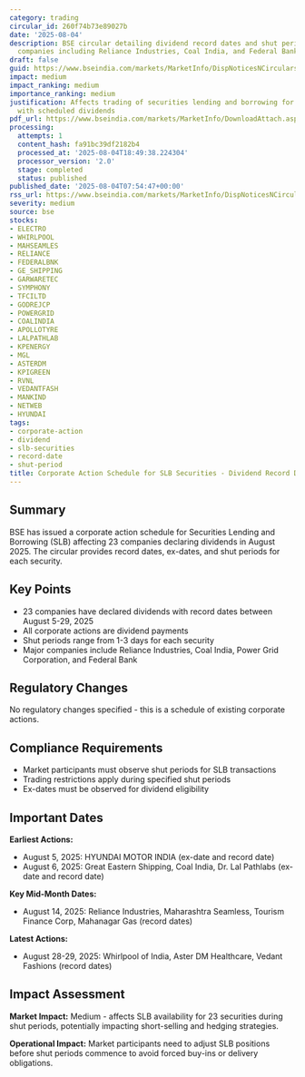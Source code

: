 ```yaml
---
category: trading
circular_id: 260f74b73e89027b
date: '2025-08-04'
description: BSE circular detailing dividend record dates and shut periods for 23
  companies including Reliance Industries, Coal India, and Federal Bank.
draft: false
guid: https://www.bseindia.com/markets/MarketInfo/DispNoticesNCirculars.aspx?Noticeid={BF8B13DC-E6FB-4B6C-8407-520C3BF01BF7}&noticeno=20250804-6&dt=08/04/2025&icount=6&totcount=60&flag=0
impact: medium
impact_ranking: medium
importance_ranking: medium
justification: Affects trading of securities lending and borrowing for 23 major companies
  with scheduled dividends
pdf_url: https://www.bseindia.com/markets/MarketInfo/DownloadAttach.aspx?id=20250804-6&attachedId=f083c86a-3bb8-4f84-9d31-85a114dab7d4
processing:
  attempts: 1
  content_hash: fa91bc39df2182b4
  processed_at: '2025-08-04T18:49:38.224304'
  processor_version: '2.0'
  stage: completed
  status: published
published_date: '2025-08-04T07:54:47+00:00'
rss_url: https://www.bseindia.com/markets/MarketInfo/DispNoticesNCirculars.aspx?Noticeid={BF8B13DC-E6FB-4B6C-8407-520C3BF01BF7}&noticeno=20250804-6&dt=08/04/2025&icount=6&totcount=60&flag=0
severity: medium
source: bse
stocks:
- ELECTRO
- WHIRLPOOL
- MAHSEAMLES
- RELIANCE
- FEDERALBNK
- GE_SHIPPING
- GARWARETEC
- SYMPHONY
- TFCILTD
- GODREJCP
- POWERGRID
- COALINDIA
- APOLLOTYRE
- LALPATHLAB
- KPENERGY
- MGL
- ASTERDM
- KPIGREEN
- RVNL
- VEDANTFASH
- MANKIND
- NETWEB
- HYUNDAI
tags:
- corporate-action
- dividend
- slb-securities
- record-date
- shut-period
title: Corporate Action Schedule for SLB Securities - Dividend Record Dates
---
```


## Summary

BSE has issued a corporate action schedule for Securities Lending and Borrowing (SLB) affecting 23 companies declaring dividends in August 2025. The circular provides record dates, ex-dates, and shut periods for each security.

## Key Points

- 23 companies have declared dividends with record dates between August 5-29, 2025
- All corporate actions are dividend payments
- Shut periods range from 1-3 days for each security
- Major companies include Reliance Industries, Coal India, Power Grid Corporation, and Federal Bank

## Regulatory Changes

No regulatory changes specified - this is a schedule of existing corporate actions.

## Compliance Requirements

- Market participants must observe shut periods for SLB transactions
- Trading restrictions apply during specified shut periods
- Ex-dates must be observed for dividend eligibility

## Important Dates

**Earliest Actions:**
- August 5, 2025: HYUNDAI MOTOR INDIA (ex-date and record date)
- August 6, 2025: Great Eastern Shipping, Coal India, Dr. Lal Pathlabs (ex-date and record date)

**Key Mid-Month Dates:**
- August 14, 2025: Reliance Industries, Maharashtra Seamless, Tourism Finance Corp, Mahanagar Gas (record dates)

**Latest Actions:**
- August 28-29, 2025: Whirlpool of India, Aster DM Healthcare, Vedant Fashions (record dates)

## Impact Assessment

**Market Impact:** Medium - affects SLB availability for 23 securities during shut periods, potentially impacting short-selling and hedging strategies.

**Operational Impact:** Market participants need to adjust SLB positions before shut periods commence to avoid forced buy-ins or delivery obligations.